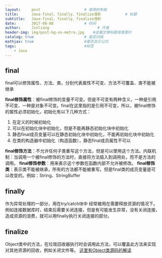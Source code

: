 ```yaml
---
layout:     post                    # 使用的布局
title:      Java-final、finally、finalize浅析           # 标题 
subtitle:   Java-final、finally、finalize浅析 
date:       2017-08-08              # 时间
author:     Jinliang                      # 作者
header-img: img/post-bg-os-metro.jpg    #这篇文章标题背景图片
catalog: true                       # 是否归档
mathjax: true                       #是否显示公式
tags:                               #标签
    - Java
---
```


##  final

final可以修饰属性、方法、类，分别代表属性不可变、方法不可覆盖、类不能被继承

**final修饰属性**：被final修饰的变量不可变。但是不可变有两种含义，一种是引用不可变、一种是对象不可变。final在这里指的是引用不可变，所以，被final修饰的属性必须初始化，初始化有以下几种方式：

 1. 在定义的时候初始化
 2. 可以在初始化块中初始化，但是不能再静态初始化块中初始化
 3. 静态final成员变量可以在静态初始化块中初始化，不能再初始化块中初始化
 4. 在类的构造器中初始化（构造函数），静态final成员属性不可以

**final修饰方法**：不允许任何子类重写这个方法，但是可以使用这个方法。内联机制：当调用一个被final修饰的方法时，直接将方法插入到调用处，而不是方法的调用。
**final修饰参数**：用来表示这个参数在函数内部不允许被修改。
**final修饰类**：表示类不能被继承，所有的方法都不能被重写。但是final类的成员变量是可以改变的。例如：String、StringBuffer


finally
-------
作为异常处理的一部分，用在try/catch块中
经常被用在需要释放资源的情况下。
例如连接数据库时，结束后需要关闭连接，但是有可能发生异常，没有关闭连接，造成资源的浪费，就可以用finally执行关闭连接的部分。


finalize
--------
Object类中的方法，在垃圾回收器执行时会调用此方法，可以覆盖此方法来实现对其他资源的回收，例如关闭文件等。
[这里有Object类源码的解读](http://blog.csdn.net/fushaonian/article/details/63687855)

